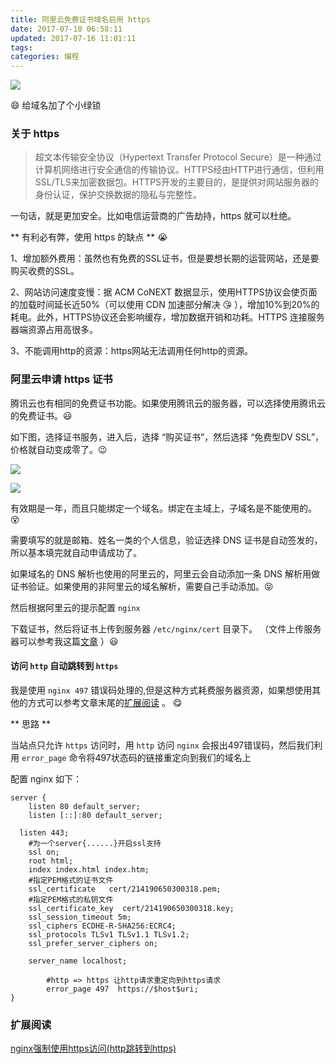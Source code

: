 ```yaml
---
title: 阿里云免费证书域名启用 https
date: 2017-07-10 06:58:11
updated: 2017-07-16 11:01:11
tags:
categories: 编程
---
```


![](https://ws2.sinaimg.cn/large/006tNc79ly1fheey71uuuj305x0103yi.jpg)

😄  给域名加了个小绿锁

### 关于 https
>超文本传输安全协议（Hypertext Transfer Protocol Secure）是一种通过计算机网络进行安全通信的传输协议。HTTPS经由HTTP进行通信，但利用SSL/TLS来加密数据包。HTTPS开发的主要目的，是提供对网站服务器的身份认证，保护交换数据的隐私与完整性。

一句话，就是更加安全。比如电信运营商的广告劫持，https 就可以杜绝。


** 有利必有弊，使用 https 的缺点 **  😭

1、增加额外费用：虽然也有免费的SSL证书，但是要想长期的运营网站，还是要购买收费的SSL。

2、网站访问速度变慢：据 ACM CoNEXT 数据显示，使用HTTPS协议会使页面的加载时间延长近50%（可以使用 CDN 加速部分解决 😘 ），增加10%到20%的耗电。此外，HTTPS协议还会影响缓存，增加数据开销和功耗。HTTPS 连接服务器端资源占用高很多。

3、不能调用http的资源：https网站无法调用任何http的资源。

### 阿里云申请 https 证书
腾讯云也有相同的免费证书功能。如果使用腾讯云的服务器，可以选择使用腾讯云的免费证书。😃

如下图，选择证书服务，进入后，选择 “购买证书”，然后选择 “免费型DV SSL”，价格就自动变成零了。😉

![](https://ws3.sinaimg.cn/large/006tNc79ly1fhlh8rcx3fj30qf0dygoc.jpg)

![](https://ws4.sinaimg.cn/large/006tNc79ly1fhli7ls7z4j30xq0hm0uz.jpg)

有效期是一年，而且只能绑定一个域名。绑定在主域上，子域名是不能使用的。😵

需要填写的就是邮箱、姓名一类的个人信息，验证选择 DNS 证书是自动签发的，所以基本填完就自动申请成功了。

如果域名的 DNS 解析也使用的阿里云的，阿里云会自动添加一条 DNS 解析用做证书验证。如果使用的非阿里云的域名解析，需要自己手动添加。😝

然后根据阿里云的提示配置 `nginx`

下载证书，然后将证书上传到服务器 `/etc/nginx/cert` 目录下。
（文件上传服务器可以参考我这篇[文章](https://hufangyun.com/2015/linux-file-upload/)
）😃
#### 访问 `http` 自动跳转到 `https`

我是使用 `nginx 497` 错误码处理的,但是这种方式耗费服务器资源，如果想使用其他的方式可以参考文章末尾的[扩展阅读](#扩展阅读) 。 😋

** 思路 **

当站点只允许 `https` 访问时，用 `http` 访问 `nginx` 会报出497错误码，然后我们利用 `error_page` 命令将497状态码的链接重定向到我们的域名上

配置 nginx 如下：

```nginx
server {
	listen 80 default_server;
	listen [::]:80 default_server;

  listen 443;
    #为一个server{......}开启ssl支持
  	ssl on;
  	root html;
  	index index.html index.htm;
    #指定PEM格式的证书文件
  	ssl_certificate   cert/214190650300318.pem;
    #指定PEM格式的私钥文件
  	ssl_certificate_key  cert/214190650300318.key;
  	ssl_session_timeout 5m;
  	ssl_ciphers ECDHE-R-SHA256:ECRC4;
  	ssl_protocols TLSv1 TLSv1.1 TLSv1.2;
  	ssl_prefer_server_ciphers on;

	server_name localhost;

        #http => https 让http请求重定向到https请求
        error_page 497  https://$host$uri;
}
```

### 扩展阅读
 [nginx强制使用https访问(http跳转到https)](http://blog.csdn.net/wzy_1988/article/details/8549290)
